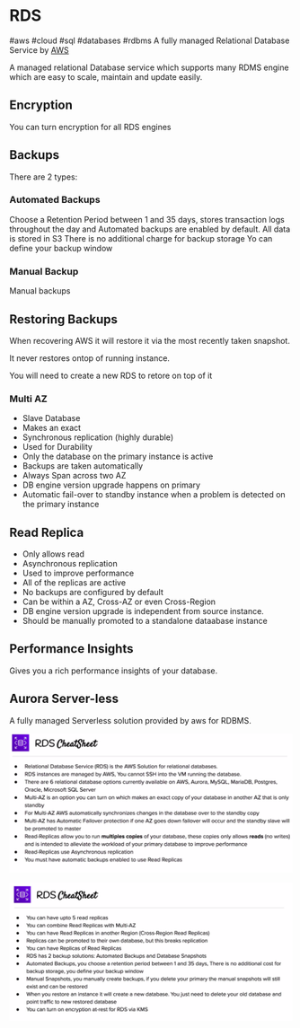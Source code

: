 # RDS

#aws #cloud #sql #databases #rdbms
A fully managed Relational Database Service by [AWS](Cloud%20Computing/AWS/AWS.md)

A managed relational Database service which supports many RDMS engine which are easy to scale, maintain and update easily.

## Encryption

You can turn encryption for all RDS engines





## Backups

There are 2 types:

### Automated Backups
Choose a Retention Period between 1 and 35 days, stores transaction logs throughout the day and Automated backups are enabled by default. All data is stored in S3
 There is no additional charge for backup storage
 Yo can define your backup window

### Manual Backup
Manual backups


## Restoring Backups

When recovering AWS it will restore it via the most recently taken snapshot.

It never restores ontop of running instance.

You will need to create a new RDS to retore on top of it


### Multi AZ
- Slave Database
- Makes an exact 
- Synchronous replication (highly durable)
- Used for Durability
- Only the database on the primary instance is active
- Backups are taken automatically
- Always Span across two AZ
- DB engine version upgrade happens on primary
- Automatic fail-over to standby instance when a problem is detected on the primary instance

## Read Replica

- Only allows read
- Asynchronous replication
- Used to improve performance
- All of the replicas are active
- No backups are configured by default
- Can be within a AZ, Cross-AZ or even Cross-Region
- DB engine version upgrade is independent from source instance.
- Should be manually promoted to a standalone dataabase instance



## Performance Insights
Gives you a rich performance insights of your database.


## Aurora Server-less
A fully managed Serverless solution provided by aws for RDBMS. 



![Pasted image 20220724010918](Cloud%20Computing/AWS/Databases/Pasted%20image%2020220724010918.png)

![Pasted image 20220724011034](Cloud%20Computing/AWS/Databases/Pasted%20image%2020220724011034.png)


